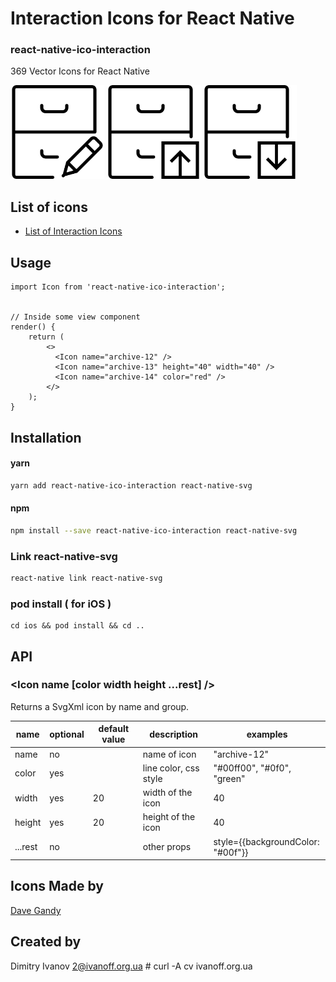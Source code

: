 # Interaction Icons for React Native

### react-native-ico-interaction

369 Vector Icons for React Native

<img src="./static/archive-12.png" alt="archive-12" width="150" height="150"> <img src="./static/archive-13.png" alt="archive-13" width="150" height="150"> <img src="./static/archive-14.png" alt="archive-14" width="150" height="150">

## List of icons

- [List of Interaction Icons](http://ico.simpleness.org/pack/interaction)

## Usage

```
import Icon from 'react-native-ico-interaction';


// Inside some view component
render() {
    return (
        <>
          <Icon name="archive-12" />
          <Icon name="archive-13" height="40" width="40" />
          <Icon name="archive-14" color="red" />
        </>
    );
}

```

## Installation

#### yarn

```bash
yarn add react-native-ico-interaction react-native-svg
```

#### npm

```bash
npm install --save react-native-ico-interaction react-native-svg
```

### Link react-native-svg

```bash
react-native link react-native-svg
```

### pod install ( for iOS )

```
cd ios && pod install && cd ..
```

## API

### <Icon name [color width height ...rest] />

Returns a SvgXml icon by name and group.

 name | optional | default value | description | examples
------|----------|---------------|-------------|---------
name | no |  | name of icon | "archive-12"
color | yes | | line color, css style | "#00ff00", "#0f0", "green"
width | yes | 20 | width of the icon | 40
height | yes | 20 | height of the icon | 40
...rest | no | | other props | style={{backgroundColor: "#00f"}}

## Icons Made by

[Dave Gandy](https://www.flaticon.com/authors/dave-gandy)

## Created by

Dimitry Ivanov <2@ivanoff.org.ua> # curl -A cv ivanoff.org.ua
